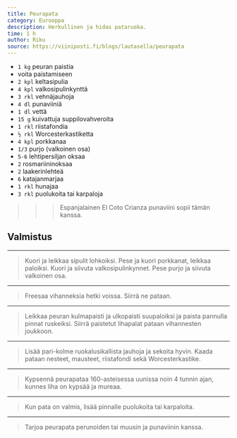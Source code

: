 ```yaml
---
title: Peurapata
category: Eurooppa
description: Herkullinen ja hidas pataruoka.
time: 1 h
author: Riku
source: https://viiniposti.fi/blogs/lautasella/peurapata
---
```


* `1 kg` peuran paistia 
* voita paistamiseen
* `2 kpl` keltasipulia
* `4 kpl` valkosipulinkynttä
* `3 rkl` vehnäjauhoja
* `4 dl` punaviiniä
* `1 dl` vettä
* `15 g` kuivattuja suppilovahveroita
* `1 rkl` riistafondia
* `½ rkl` Worcesterkastiketta
* `4 kpl` porkkanaa
* `1/3` purjo (valkoinen osa)
* `5-6` lehtipersiljan oksaa
* `2` rosmariininoksaa
* `2` laakerinlehteä
* `6` katajanmarjaa
* `1 rkl` hunajaa
* `3 rkl` puolukoita tai karpaloja

>>> Espanjalainen El Coto Crianza punaviini sopii tämän kanssa.

## Valmistus

---

> Kuori ja leikkaa sipulit lohkoiksi. Pese ja kuori porkkanat, leikkaa paloiksi. Kuori ja siivuta valkosipulinkynnet. Pese purjo ja siivuta valkoinen osa.

---

> Freesaa vihanneksia hetki voissa. Siirrä ne pataan.

---

> Leikkaa peuran kulmapaisti ja ulkopaisti suupaloiksi ja paista pannulla pinnat ruskeiksi. Siirrä paistetut lihapalat pataan vihannesten joukkoon. 

---

> Lisää pari-kolme ruokalusikallista jauhoja ja sekoita hyvin. Kaada pataan nesteet, mausteet, riistafondi sekä Worcesterkastike. 

---

> Kypsennä peurapataa 160-asteisessa uunissa noin 4 tunnin ajan, kunnes liha on kypsää ja mureaa.

---

> Kun pata on valmis, lisää pinnalle puolukoita tai karpaloita.

---

> Tarjoa peurapata perunoiden tai muusin ja punaviinin kanssa.

